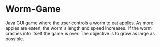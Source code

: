 # Worm-Game

Java GUI game where the user controls a worm to eat apples. As more apples are eaten, the worm's length and speed increases. If the worm crashes into itself the game is over. The objective is to grow as large as possible.
